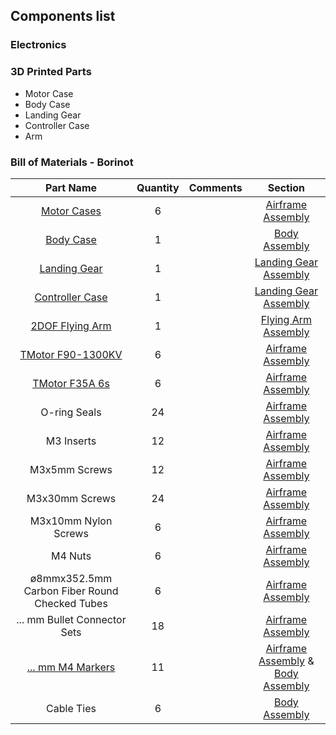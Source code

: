 ## Components list

### Electronics

### 3D Printed Parts

- Motor Case
- Body Case
- Landing Gear
- Controller Case
- Arm

### Bill of Materials - Borinot

| Part Name | Quantity | Comments | Section |
|:-:|:-:|:-:|:-:|
| [Motor Cases](cad_files/motor_case/) | 6 | | [Airframe Assembly](building_instructions.md#airframe-assembly) |
| [Body Case](cad_files/body_case/) | 1 | | [Body Assembly](building_instructions.md#body-assembly) |
| [Landing Gear](cad_files/landing_gear/) | 1 | | [Landing Gear Assembly](building_instructions.md#landing-gear-assembly) |
| [Controller Case](cad_files/controller_case/) | 1 | | [Landing Gear Assembly](building_instructions.md#landing-gear-assembly) |
| [2DOF Flying Arm](cad_files/flying_arm/) | 1 | | [Flying Arm Assembly](building_instructions.md#flying-arm-assembly) |
| [TMotor F90-1300KV](https://store.tmotor.com/goods.php?id=1064) | 6 | | [Airframe Assembly](building_instructions.md#airframe-assembly) |
| [TMotor F35A 6s](https://store.tmotor.com/goods.php?id=1176)    | 6 | | [Airframe Assembly](building_instructions.md#airframe-assembly) |
| O-ring Seals | 24 | | [Airframe Assembly](building_instructions.md#airframe-assembly) |
| M3 Inserts | 12 | | [Airframe Assembly](building_instructions.md#airframe-assembly) |
| M3x5mm Screws | 12 | | [Airframe Assembly](building_instructions.md#airframe-assembly) |
| M3x30mm Screws | 24 | | [Airframe Assembly](building_instructions.md#airframe-assembly) |
| M3x10mm Nylon Screws | 6 | | [Airframe Assembly](building_instructions.md#airframe-assembly) |
| M4 Nuts | 6 | | [Airframe Assembly](building_instructions.md#airframe-assembly) |
| ø8mmx352.5mm Carbon Fiber Round Checked Tubes | 6 | | [Airframe Assembly](building_instructions.md#airframe-assembly) |
| ... mm Bullet Connector Sets | 18 | | [Airframe Assembly](building_instructions.md#airframe-assembly) |
| [... mm M4 Markers](https://optitrack.com/accessories/markers/#mcm-12.7-m4-10) | 11 | | [Airframe Assembly](building_instructions.md#airframe-assembly) & [Body Assembly](building_instructions.md#body-assembly)|
| Cable Ties | 6 | | [Body Assembly](building_instructions.md#body-assembly) |
